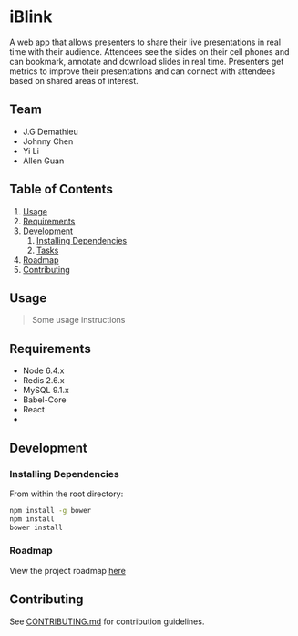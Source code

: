 # iBlink

A web app that allows presenters to share their live presentations in real time with their audience.
Attendees see the slides on their cell phones and can bookmark, annotate and download slides in real time.
Presenters get metrics to improve their presentations and can connect with attendees based on shared areas of interest.

## Team

  - J.G Demathieu
  - Johnny Chen
  - Yi Li
  - Allen Guan

## Table of Contents

1. [Usage](#Usage)
1. [Requirements](#requirements)
1. [Development](#development)
    1. [Installing Dependencies](#installing-dependencies)
    1. [Tasks](#tasks)
1. [Roadmap](#roadmap)
1. [Contributing](#contributing)

## Usage

> Some usage instructions

## Requirements

- Node 6.4.x
- Redis 2.6.x
- MySQL 9.1.x
- Babel-Core
- React
-

## Development

### Installing Dependencies

From within the root directory:

```sh
npm install -g bower
npm install
bower install
```

### Roadmap

View the project roadmap [here](LINK_TO_DOC)


## Contributing

See [CONTRIBUTING.md](CONTRIBUTING.md) for contribution guidelines.
